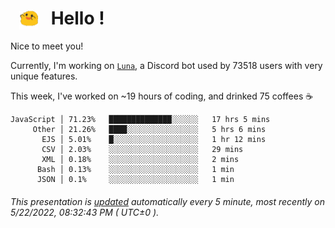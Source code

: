 <h1>   <img src="./spoink.gif" style="vertical-align:middle;" width="30px">   Hello ! </h1>

Nice to meet you!

Currently, I'm working on <a href='https://github.com/Asgarrrr/Luna'>`Luna`</a>, a Discord bot used by 73518 users with very unique features.

This week, I've worked on ~19 hours of coding, and drinked 75 coffees ☕

```
JavaScript │ 71.23%   ██████████████░░░░░░   17 hrs 5 mins
     Other │ 21.26%   ████░░░░░░░░░░░░░░░░   5 hrs 6 mins
       EJS │ 5.01%    █░░░░░░░░░░░░░░░░░░░   1 hr 12 mins
       CSV │ 2.03%    ░░░░░░░░░░░░░░░░░░░░   29 mins
       XML │ 0.18%    ░░░░░░░░░░░░░░░░░░░░   2 mins
      Bash │ 0.13%    ░░░░░░░░░░░░░░░░░░░░   1 min
      JSON │ 0.1%     ░░░░░░░░░░░░░░░░░░░░   1 min
```

###### This presentation is [updated](https://github.com/Asgarrrr) automatically every 5 minute, most recently on 5/22/2022, 08:32:43 PM ( UTC±0 ).